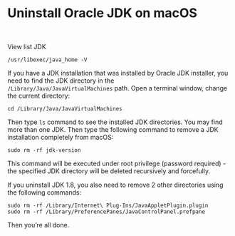 # Uninstall Oracle JDK on macOS

<br>

View list JDK
```
/usr/libexec/java_home -V
```

If you have a JDK installation that was installed by Oracle JDK installer, you need to find the JDK directory in the `/Library/Java/JavaVirtualMachines` path. Open a terminal window, change the current directory:
```
cd /Library/Java/JavaVirtualMachines
```

Then type `ls` command to see the installed JDK directories. You may find more than one JDK. Then type the following command to remove a JDK installation completely from macOS:
```
sudo rm -rf jdk-version
```

This command will be executed under root privilege (password required) - the specified JDK directory will be deleted recursively and forcefully.

If you uninstall JDK 1.8, you also need to remove 2 other directories using the following commands:
```
sudo rm -rf /Library/Internet\ Plug-Ins/JavaAppletPlugin.plugin
sudo rm -rf /Library/PreferencePanes/JavaControlPanel.prefpane
```

Then you’re all done.
